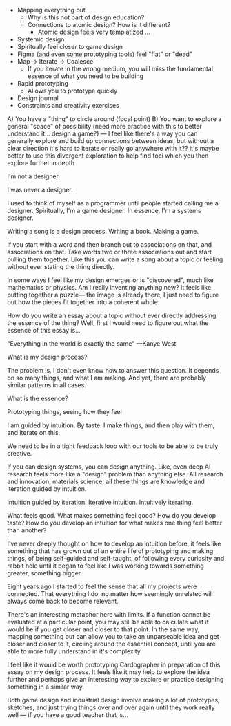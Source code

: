 - Mapping everything out
	- Why is this not part of design education?
	- Connections to atomic design? How is it different?
		- Atomic design feels very templatized ...
- Systemic design
- Spiritually feel closer to game design
- Figma (and even some prototyping tools) feel "flat" or "dead"
- Map -> Iterate -> Coalesce
	- If you iterate in the wrong medium, you will miss the fundamental essence of what you need to be building
- Rapid prototyping
	- Allows you to prototype quickly
- Design journal
- Constraints and creativity exercises

A) You have a "thing" to circle around (focal point)
B) You want to explore a general "space" of possibility (need more practice with this to better understand it... design a game?) — I feel like there's a way you can generally explore and build up connections between ideas, but without a clear direction it's hard to iterate or really go anywhere with it?? it's maybe better to use this divergent exploration to help find foci which you then explore further in depth

I'm not a designer. 

I was never a designer.

I used to think of myself as a programmer until people started calling me a designer. Spiritually, I'm a game designer. In essence, I'm a systems designer.

Writing a song is a design process. Writing a book. Making a game. 

If you start with a word and then branch out to associations on that, and associations on that. Take words two or three associations out and start pulling them together. Like this you can write a song about a topic or feeling without ever stating the thing directly.

In some ways I feel like my design emerges or is "discovered", much like mathematics or physics. Am I really inventing anything new? It feels like putting together a puzzle— the image is already there, I just need to figure out how the pieces fit together into a coherent whole.

How do you write an essay about a topic without ever directly addressing the essence of the thing? Well, first I would need to figure out what the essence of this essay is... 

"Everything in the world is exactly the same" —Kanye West

What is my design process?

The problem is, I don't even know how to answer this question. It depends on so many things, and what I am making. And yet, there are probably similar patterns in all cases.

What is the essence?

Prototyping things, seeing how they feel

I am guided by intuition. By taste. I make things, and then play with them, and iterate on this.

We need to be in a tight feedback loop with our tools to be able to be truly creative.

If you can design systems, you can design anything.
Like, even deep AI research feels more like a "design" problem than anything else.
All research and innovation, materials science, all these things are knowledge and iteration guided by intuition.

Intuition guided by iteration.
Iterative intuition.
Intuitively iterating.

What feels good. What makes something feel good? How do you develop taste? How do you develop an intuition for what makes one thing feel better than another?

I've never deeply thought on how to develop an intuition before, it feels like something that has grown out of an entire life of prototyping and making things, of being self-guided and self-taught, of following every curiosity and rabbit hole until it began to feel like I was working towards something greater, something bigger.

Eight years ago I started to feel the sense that all my projects were connected. That everything I do, no matter how seemingly unrelated will always come back to become relevant.


There's an interesting metaphor here with limits. If a function cannot be evaluated at a particular point, you may still be able to calculate what it would be if you get closer and closer to that point. In the same way, mapping something out can allow you to take an unparseable idea and get closer and closer to it, circling around the essential concept, until you are able to more fully understand in it's complexity.

I feel like it would be worth prototyping Cardographer in preparation of this essay on my design process. It feels like it may help to explore the idea further and perhaps give an interesting way to explore or practice designing something in a similar way.

Both game design and industrial design involve making a lot of prototypes, sketches, and just trying things over and over again until they work really well — if you have a good teacher that is...



